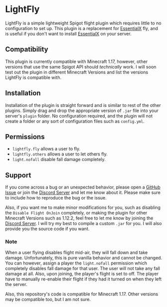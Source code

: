 # LightFly
LightFly is a simple lightweight Spigot flight plugin which requires little to no
configuration to set up. This plugin is a replacement for [EssentialX](https://essentialsx.net/) fly,
and is useful if you don't want to install [EssentialX](https://essentialsx.net/) on your server.

## Compatibility
This plugin is currently compatible with Minecraft 1.17, however,
other versions that use the same Spigot API should _technically_ work.
I will soon test out the plugin in different Minecraft Versions and list
the versions LightFly is compatible with.

## Installation
Installation of the plugin is straight forward and is similar to rest of the
other plugins. Simply drag and drop the appropriate version of
`.jar` file into your server's `plugin`
folder. No configuration required, and the plugin will not create a folder or
any sort of configuration files such as `config.yml`.

## Permissions
- `lightfly.fly` allows a user to fly.
- `lightfly.others` allows a user to let others fly.
- `light.nofall` disable fall damage completely.

## Support
If you come across a bug or an unexpected behavior, please open a [GitHub Issue](https://github.com/XyroPhyte/LightFly/issues)
or join the [Discord Server](https://discord.gg/MmqXcebnxC) and let me know about it. Please make sure
to include how to reproduce the bug or the issue.

Also, if you want me to make minor modifications for you, such as
disabling the `Disable Flight OnJoin` completely, or making the plugin for other Minecraft Versions such as 1.12.2,
feel free to let me know by joining  the [Discord Server](https://discord.gg/MmqXcebnxC).
I will try my best to compile a custom `.jar` for you.  I will also provide you the source code if you want.

### Note
When a user flying disables flight mid-air, they will fall down and take damage.
Unfortunately, this is pure vanilla behavior and cannot be changed.
You can however, assign a player the `light.nofall` permission which completely
disables fall damage for that user. The user will not take any fall damage at all.
Also, upon joining, the player's flight is set to off. The player have to
manually re-enable their flight if they had it turned on when they left the server.

Also, this repository's code is compatible for Minecraft 1.17. Other versions may be compatible too,
but I am not sure.
